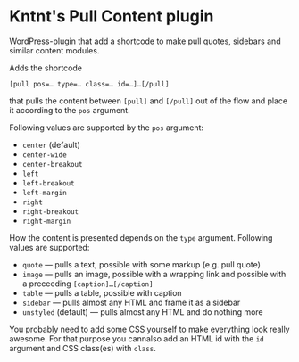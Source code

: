 # Kntnt's Pull Content plugin

WordPress-plugin that add a shortcode to make pull quotes, sidebars and similar content modules.

Adds the shortcode

`[pull pos=… type=… class=… id=…]…[/pull]`

that pulls the content between `[pull]` and `[/pull]` out of the flow and place it according to the `pos` argument.

Following values are supported by the `pos` argument:

* `center` (default)
* `center-wide`
* `center-breakout`
* `left`
* `left-breakout`
* `left-margin`
* `right`
* `right-breakout`
* `right-margin`

How the content is presented depends on the `type` argument. Following values are supported:

* `quote` — pulls a text, possible with some markup (e.g. pull quote)
* `image` — pulls an image, possible with a wrapping link and possible with a preceeding `[caption]…[/caption]`
* `table` — pulls a table, possible with caption
* `sidebar` — pulls almost any HTML and frame it as a sidebar
* `unstyled` (default) — pulls almost any HTML and do nothing more

You probably need to add some CSS yourself to make everything look really awesome. For that purpose you cannalso add an HTML id with the `id` argument and CSS class(es) with `class`.